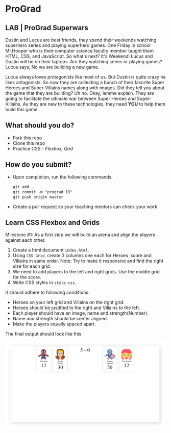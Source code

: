 # ProGrad

## LAB | ProGrad Superwars

Dustin and Lucus are best friends, they spend their weekends watching superhero series and playing superhero games. One Friday in school Mr.Hooper who is their computer science faculty member taught them HTML, CSS, and JavaScript. So what's next? It's Weekend! Lucus and Dustin will be on their laptops. Are they watching series or playing games? Lucus says, No we are building a new game.

Lucus always loves protagonists like most of us. But Dustin is quite crazy he likes antagonists. So now they are collecting a bunch of their favorite Super Heroes and Super-Villains names along with images. Did they tell you about the game that they are building? Uh no. Okay, lemme explain. They are going to facilitate the ultimate war between Super Heroes and Super-Villains. As they are new to these technologies, they need **YOU** to help them build this game.

## What should you do?

- Fork this repo
- Clone this repo
- Practice CSS - _Flexbox, Grid_

## How do you submit?

- Upon completion, run the following commands:

  ```
  git add .
  git commit -m "prograd ID"
  git push origin master
  ```

- Create a pull request so your teaching mentors can check your work.

## Learn CSS Flexbox and Grids

Milestone #1: As a first step we will build an arena and align the players against each other.

1. Create a html document `index.html`.
2. Using `CSS Grid`, create 3 columns one each for Heroes ,score and Villains in same order.
Note: Try to make it responsive and find the right size for each grid.
3. We need to add players to the left and right grids. Use the middle grid for the score.
4. Write CSS styles in `style.css`.


It should adhere to following conditions:
* Heroes on your left grid and Villains on the right grid.
* Heroes should be justified to the right and Villains to the left.
* Each player should have an image, name and strength(Number).
* Name and strength should be center aligned.
* Make the players equally spaced apart.

The final output should look like this

![Superwar](doc/superwars-css.png)
